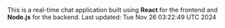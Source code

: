 This is a real-time chat application built using **React** for the frontend and **Node.js** for the backend.
Last updated: Tue Nov 26 03:22:49 UTC 2024
